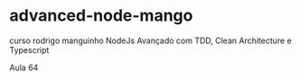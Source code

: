 # advanced-node-mango
curso rodrigo manguinho NodeJs Avançado com TDD, Clean Architecture e Typescript

Aula 64

